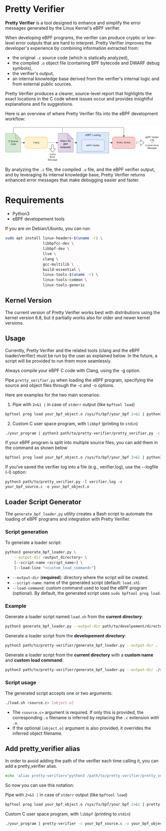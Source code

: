 # Pretty Verifier

**Pretty Verifier** is a tool designed to enhance and simplify the error messages generated by the Linux Kernel's eBPF verifier.

When developing eBPF programs, the verifier can produce cryptic or low-level error outputs that are hard to interpret. Pretty Verifier improves the developer's experience by combining information extracted from:

- the original `.c` source code (which is statically analyzed),
- the compiled `.o` object file (containing BPF bytecode and DWARF debug symbols),
- the verifier's output,
- an internal knowledge base derived from the verifier's internal logic and from external public sources.

Pretty Verifier produces a clearer, source-level report that highlights the exact locations in the C code where issues occur and provides insightful explanations and fix suggestions.

Here is an overview of where Pretty Verifier fits into the eBPF development workflow:

![Pretty Verifier role in the eBPF development pipeline](/imgs/pretty_verifier_approach.png)

By analyzing the `.c` file, the compiled `.o` file, and the eBPF verifier output, and by leveraging its internal knowledge base, Pretty Verifier returns enhanced error messages that make debugging easier and faster.


# Requirements

- Python3
- eBPF developement tools

If you are on Debian/Ubuntu, you can run:

```bash
sudo apt install linux-headers-$(uname -r) \
                 libbpfcc-dev \
                 libbpf-dev \
                 llvm \
                 clang \
                 gcc-multilib \
                 build-essential \
                 linux-tools-$(uname -r) \
                 linux-tools-common \
                 linux-tools-generic
```
## Kernel Version
The current version of Pretty Verifier works best with distributions using the kernel version 6.8, but it partially works also for older and newer kernel versions.

## Usage

Currently, Pretty Verifier and the related tools (clang and the eBPF loader/verifier) must be run by the user as explained below. In the future, a script will be provided to run them more seamlessly.

Always compile your eBPF C code with Clang, using the -g option.

Pipe `pretty_verifier.py` when loading the eBPF program, specifying the source and object files through the -c and -o options. 

Here are examples for the two main scenarios:

1. Pipe with `2>&1 |` in case of `stderr` output (like `bpftool load`)

```bash
bpftool prog load your_bpf_object.o /sys/fs/bpf/your_bpf 2>&1 | python3 path/to/pretty-verifier/pretty_verifier.py -c your_bpf_source.c -o your_bpf_object.o
```
2. Custom C user space program, with `libbpf` (printing to `stdin`)

```bash
./your_program | python3 path/to/pretty-verifier/pretty_verifier.py -c your_bpf_source.c -o your_bpf_object.o
```
If your eBPF program is split into multiple source files, you can add them in the command as shown below

```bash
bpftool prog load your_bpf_object.o /sys/fs/bpf/your_bpf 2>&1 | python3 path/to/pretty-verifier/pretty_verifier.py -c your_bpf_source.c your_bpf_library.h -o your_bpf_object.o
```
If you've saved the verifier log into a file (e.g., verifier.log), use the --logfile (-l) option:
```
python3 path/to/pretty_verifier.py -l verifier.log -c your_bpf_source.c -o your_bpf_object.o
```


## Loader Script Generator

The `generate_bpf_loader.py` utility creates a Bash script to automate the loading of eBPF programs and integration with Pretty Verifier.

### Script generation

To generate a loader script:

```bash
python3 generate_bpf_loader.py \
    --output-dir <output_directory> \
    [--script-name <script_name>] \
    [--load-line "<custom_load_command>"]
```

- `--output-dir` (**required**): directory where the script will be created.
- `--script-name`: name of the generated script (default: `load.sh`).
- `--load-command`: custom command used to load the eBPF program (optional). By default, the generated script uses `sudo bpftool prog load`.

### Example

Generate a loader script named `load.sh` from the **current directory**:

```bash
python3 generate_bpf_loader.py --output-dir path/to/develpement/directory
```

Generate a loader script from the **developement directory**:

```bash
python3 path/to/pretty-verifier/generate_bpf_loader.py --output-dir .
```

Generate a loader script from the **current directory** with a **custom name** and **custom load command**:

```bash
python3 path/to/pretty-verifier/generate_bpf_loader.py --output-dir ./scripts --script-name my_loader.sh --load-line "sudo bpftool prog load"
```


### Script usage

The generated script accepts one or two arguments:

```bash
./load.sh <source.c> [object.o]
```
- The `<source.c>` argument is required. If only this is provided, the corresponding `.o` filename is inferred by replacing the `.c` extension with `.o`.  
- If the optional `[object.o]` argument is also provided, it overrides the inferred object filename.


## Add pretty_verifier alias

In order to avoid adding the path of the verifier each time calling it, you can add a pretty_verifier alias.

```bash
echo 'alias pretty-verifier="python3 /path/to/pretty-verifier/pretty_verifier.py"' >> ~/.bashrc
```

So now you can use this notation:

Pipe with `2>&1 |` in case of `stderr` output (like `bpftool load`)

```bash
bpftool prog load your_bpf_object.o /sys/fs/bpf/your_bpf 2>&1 | pretty-verifier -c your_bpf_source.c -o your_bpf_object.o
```
Custom C user space program, with `libbpf` (printing to `stdin`)

```bash
./your_program | pretty-verifier -c your_bpf_source.c -o your_bpf_object.o
```

